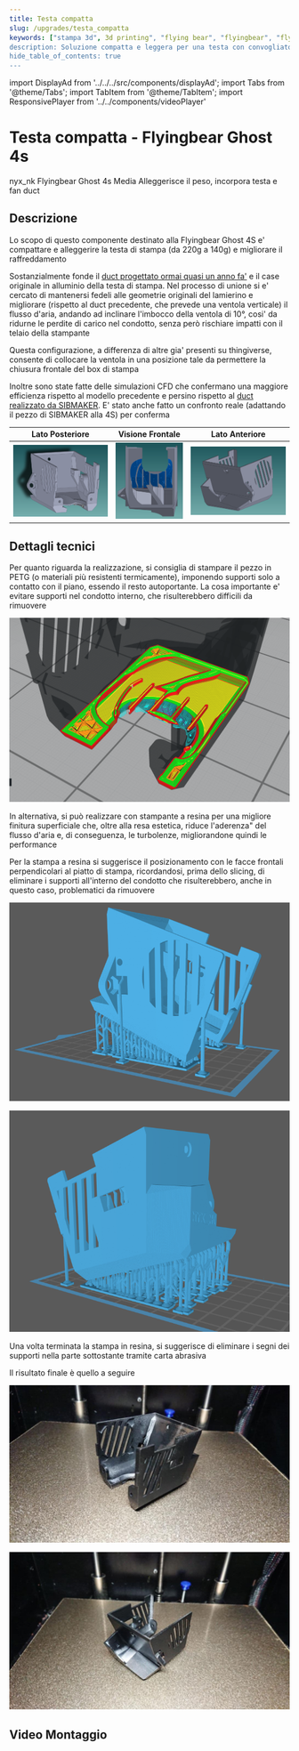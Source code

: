 ```yaml
---
title: Testa compatta
slug: /upgrades/testa_compatta
keywords: ["stampa 3d", 3d printing", "flying bear", "flyingbear", "flying bear ghost", "flyingbear ghost", "flyingbear ghost 5", "flying bear ghost 4s", "flyingbear ghost firmware", "flyingbear ghost upgrade"]
description: Soluzione compatta e leggera per una testa con convogliatore incluso per la Flyingbear Ghost 4s
hide_table_of_contents: true
---
```


import DisplayAd from '../../../src/components/displayAd';
import Tabs from '@theme/Tabs';
import TabItem from '@theme/TabItem';
import ResponsivePlayer from '../../components/videoPlayer'

# Testa compatta - Flyingbear Ghost 4s

<Tabs>
  <TabItem value="author" label="Autore">
    nyx_nk
  </TabItem>
  <TabItem value="machine" label="Macchina">
    Flyingbear Ghost 4s
  </TabItem>
  <TabItem value="difficulty" label="Difficolta'">
    Media
  </TabItem>
  <TabItem value="Scopo" label="Scopo">
    Alleggerisce il peso, incorpora testa e fan duct
  </TabItem>
</Tabs>

## Descrizione

Lo scopo di questo componente destinato alla Flyingbear Ghost 4S e' compattare e alleggerire la testa di stampa (da 220g a 140g) e migliorare il raffreddamento

Sostanzialmente fonde il [duct progettato ormai quasi un anno fa'](https://flyingbearghost.com/stl/convogliatore5015_4s/Flying_Bear_Ghost_4S_FAN5015_edit5_.STL)  e il case originale in alluminio della testa di stampa. Nel processo di unione si e' cercato di mantenersi fedeli alle geometrie originali del lamierino e migliorare (rispetto al duct precedente, che prevede una ventola verticale) il flusso d'aria, andando ad inclinare l'imbocco della ventola di 10°, cosi' da ridurne le perdite di carico nel condotto, senza però rischiare impatti con il telaio della stampante

Questa configurazione, a differenza di altre gia' presenti su thingiverse, consente di collocare la ventola in una posizione tale da permettere la chiusura frontale del box di stampa

Inoltre sono state fatte delle simulazioni CFD che confermano una maggiore efficienza rispetto al modello precedente e persino rispetto al [duct realizzato da SIBMAKER](https://www.thingiverse.com/thing:4764623). E' stato anche fatto un confronto reale (adattando il pezzo di SIBMAKER alla 4S) per conferma

Lato Posteriore  | Visione Frontale | Lato Anteriore  
:----------:|:------------:|:-----------:
[![](/img/upgrades/testa_compatta/testa_compatta_cad_1.png)](/img/upgrades/testa_compatta/testa_compatta_cad_1.png)|  [![](/img/upgrades/testa_compatta/testa_compatta_cad_2.png)](/img/upgrades/testa_compatta/testa_compatta_cad_2.png)|  [![](/img/upgrades/testa_compatta/testa_compatta_cad_3.png)](/img/upgrades/testa_compatta/testa_compatta_cad_3.png)

## Dettagli tecnici

Per quanto riguarda la realizzazione, si consiglia di stampare il pezzo in PETG (o materiali più resistenti termicamente), imponendo supporti solo a contatto con il piano, essendo il resto autoportante. La cosa importante e' evitare supporti nel condotto interno, che risulterebbero difficili da rimuovere

[![Flyingbear Ghost 4s - Testa Compatta - Cura](/img/upgrades/testa_compatta/testa_compatta_cura.png)](/img/upgrades/testa_compatta/testa_compatta_cura.png)

In alternativa, si può realizzare con stampante a resina per una migliore finitura superficiale che, oltre alla resa estetica, riduce l'aderenza" del flusso d'aria e, di conseguenza, le turbolenze, migliorandone quindi le performance

Per la stampa a resina si suggerisce il posizionamento con le facce frontali perpendicolari al piatto di stampa, ricordandosi, prima dello slicing, di eliminare i supporti all'interno del condotto che risulterebbero, anche in questo caso, problematici da rimuovere

[![Flyingbear Ghost 4s - Testa Compatta - Chitubox 1](/img/upgrades/testa_compatta/testa_compatta_chitubox_1.png)](/img/upgrades/testa_compatta/testa_compatta_chitubox_1.png)

[![Flyingbear Ghost 4s - Testa Compatta - Chitubox 2](/img/upgrades/testa_compatta/testa_compatta_chitubox_2.png)](/img/upgrades/testa_compatta/testa_compatta_chitubox_2.png)

Una volta terminata la stampa in resina, si suggerisce di eliminare i segni dei supporti nella parte sottostante tramite carta abrasiva

Il risultato finale è quello a seguire

[![Flyingbear Ghost 4s - Testa Compatta - stampata, fronte](/img/upgrades/testa_compatta/testa_compatta_stampata_1.jpg)](/img/upgrades/testa_compatta/testa_compatta_stampata_1.jpg)

[![Flyingbear Ghost 4s - Testa Compatta - stampata, retro](/img/upgrades/testa_compatta/testa_compatta_stampata_2.jpg)](/img/upgrades/testa_compatta/testa_compatta_stampata_2.jpg)

## Video Montaggio
<ResponsivePlayer
  src="/video/testa_compatta/montaggio_testa_compatta.mp4"
/>
